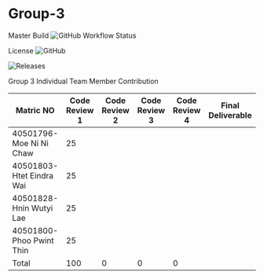 # Group-3
Master Build  ![GitHub Workflow Status](https://img.shields.io/github/workflow/status/moeni12/Group3/A%20workflow%20for%20my%20group3%20App/master)

License ![GitHub](https://img.shields.io/github/license/moeni12/Group3)

![Releases](https://img.shields.io/github/release/moeni12/Group3)

Group 3 Individual Team Member Contribution

  <table>
    <thead>
      <tr>
        <th>Matric NO</th>
        <th>Code Review 1</th>
        <th>Code Review 2</th>
        <th>Code Review 3</th>
        <th>Code Review 4</th>
         <th>Final Deliverable </th>
      </tr>
    </thead>
    <tbody>
        <tr>
            <td>40501796-Moe Ni Ni Chaw </td>
            <td>25</td>
            <td></td>
            <td></td>
            <td></td>
            <td></td>
        </tr>
        <tr>
            <td>40501803-Htet Eindra Wai</td>
            <td>25</td>
            <td></td>
            <td></td>
             <td></td>
            <td></td>
        </tr>
         <tr>
            <td> 40501828- Hnin Wutyi Lae</td>
            <td>25</td>
            <td></td>
            <td></td>
             <td></td>
            <td></td>
        </tr>
        <tr>
            <td> 40501800- Phoo Pwint Thin</td>
            <td>25</td>
            <td></td>
            <td></td>
             <td></td>
            <td></td>
        </tr>
        <tr>
        <td> Total</td>
        <td> 100 </td>
         <td> 0 </td>
          <td> 0 </td>
          <td> 0 </td>
        <td></td>
        </tr>
    </tbody>
  </table>